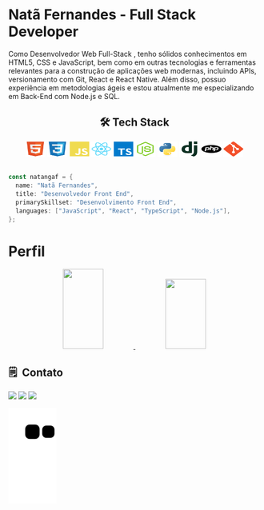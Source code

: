 # Natã Fernandes - Full Stack Developer

Como Desenvolvedor Web Full-Stack , tenho sólidos conhecimentos em HTML5, CSS e JavaScript, bem como em outras tecnologias e ferramentas relevantes para a construção de aplicações web modernas, incluindo APIs, versionamento com Git, React e React Native. Além disso, possuo experiência em metodologias ágeis e estou atualmente me especializando em Back-End com Node.js e SQL.

<div align="center">
  
  ## 🛠 Tech Stack
  
  <img alt="HTML" height="30" width="40" src="https://raw.githubusercontent.com/devicons/devicon/master/icons/html5/html5-original.svg">
  <img alt="CSS" height="30" width="40" src="https://raw.githubusercontent.com/devicons/devicon/master/icons/css3/css3-original.svg">
  <img alt="Js" height="30" width="40" src="https://raw.githubusercontent.com/devicons/devicon/master/icons/javascript/javascript-plain.svg">
  <img alt="React" height="30" width="40" src="https://raw.githubusercontent.com/devicons/devicon/master/icons/react/react-original.svg">
  <img alt="Ts" height="30" width="40" src="https://raw.githubusercontent.com/devicons/devicon/master/icons/typescript/typescript-plain.svg">
  <img alt="Node.js" height="30" width="40" src="https://raw.githubusercontent.com/devicons/devicon/master/icons/nodejs/nodejs-plain.svg">
  <img alt="Python" height="30" width="40" src="https://github.com/devicons/devicon/blob/master/icons/python/python-original.svg">
  <img alt="django" height="30" width="40" src="https://github.com/devicons/devicon/blob/master/icons/django/django-plain.svg">
  <img alt="php" height="30" width="40" src="https://github.com/devicons/devicon/blob/master/icons/php/php-plain.svg">
  <img alt="GitHub" height="30" width="40" src="https://raw.githubusercontent.com/devicons/devicon/master/icons/git/git-original.svg">
</div>

  ##
  ```kotlin
  const natangaf = {
    name: "Natã Fernandes",
    title: "Desenvolvedor Front End",
    primarySkillset: "Desenvolvimento Front End",
    languages: ["JavaScript", "React", "TypeScript", "Node.js"],
  };
  ```
  
  
  # Perfil
  
  <div align="center">
  <a href="https://github.com/Natangaf">
    <img height="160px" width="40%" src="https://github-readme-stats.vercel.app/api?username=natangaf&hide=contribs,prs&show=reviews&show_icons=true&theme=tokyonight">
    <img height="140px" width="40%" src="https://github-readme-stats.vercel.app/api/top-langs/?username=natangaf&layout=compact&theme=tokyonight"/>
  </a>
</div>


  ## 🗒️ &nbsp;Contato
<div>
  <a href="https://www.instagram.com/natangaf/" target="_blank"><img src="https://img.shields.io/badge/-Instagram-%23E4405F?style=for-the-badge&logo=instagram&logoColor=white" target="_blank"></a>
  <a href = "mailto:nataf1ernandes@gmail.com"><img src="https://img.shields.io/badge/Gmail-D14836?style=for-the-badge&logo=gmail&logoColor=white" target="_blank"></a>
  <a href="https:https://www.linkedin.com/in/natangaf/" target="_blank"><img src="https://img.shields.io/badge/-LinkedIn-%230077B5?style=for-the-badge&logo=linkedin&logoColor=white" target="_blank"></a> 

 
</div>
  
  
  ![Snake animation]( https://github.com/Natangaf/myReadme/blob/output/github-contribution-grid-snake.svg)
</div>



